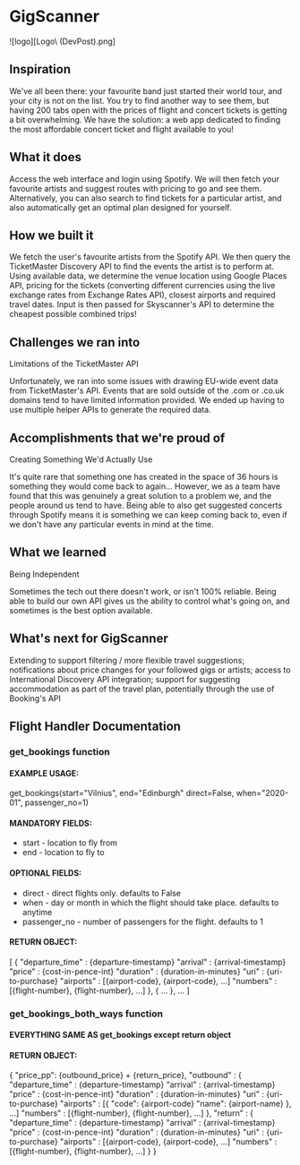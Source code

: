 # GigScanner
![logo][Logo\ (DevPost).png]

## Inspiration
We've all been there: your favourite band just started their world tour, and your city is not on the list. You try to find another way to see them, but having 200 tabs open with the prices of flight and concert tickets is getting a bit overwhelming. We have the solution: a web app dedicated to finding the most affordable concert ticket and flight available to you!

## What it does
Access the web interface and login using Spotify. We will then fetch your favourite artists and suggest routes with pricing to go and see them. Alternatively, you can also search to find tickets for a particular artist, and also automatically get an optimal plan designed for yourself.

## How we built it
We fetch the user's favourite artists from the Spotify API. We then query the TicketMaster Discovery API to find the events the artist is to perform at. Using available data, we determine the venue location using Google Places API, pricing for the tickets (converting different currencies using the live exchange rates from Exchange Rates API), closest airports and required travel dates. Input is then passed for Skyscanner's API to determine the cheapest possible combined trips!

## Challenges we ran into
Limitations of the TicketMaster API

Unfortunately, we ran into some issues with drawing EU-wide event data from TicketMaster's API. Events that are sold outside of the .com or .co.uk domains tend to have limited information provided. We ended up having to use multiple helper APIs to generate the required data.

## Accomplishments that we're proud of
Creating Something We'd Actually Use

It's quite rare that something one has created in the space of 36 hours is something they would come back to again... However, we as a team have found that this was genuinely a great solution to a problem we, and the people around us tend to have. Being able to also get suggested concerts through Spotify means it is something we can keep coming back to, even if we don't have any particular events in mind at the time.

## What we learned
Being Independent

Sometimes the tech out there doesn't work, or isn't 100% reliable. Being able to build our own API gives us the ability to control what's going on, and sometimes is the best option available.

## What's next for GigScanner
Extending to support filtering / more flexible travel suggestions; notifications about price changes for your followed gigs or artists; access to International Discovery API integration; support for suggesting accommodation as part of the travel plan, potentially through the use of Booking's API




## Flight Handler Documentation


### get_bookings function
#### EXAMPLE USAGE:
get_bookings(start="Vilnius", end="Edinburgh" direct=False, when="2020-01", passenger_no=1)
#### MANDATORY FIELDS:
*  start - location to fly from
*  end - location to fly to
#### OPTIONAL FIELDS:
*  direct - direct flights only. defaults to False
*  when - day or month in which the flight should take place. defaults to anytime
* passenger_no - number of passengers for the flight. defaults to 1
#### RETURN OBJECT:
[
    {
        "departure_time" : {departure-timestamp}
        "arrival" : {arrival-timestamp}
        "price" : {cost-in-pence-int}
        "duration" : {duration-in-minutes}
        "uri" : {uri-to-purchase}
        "airports" : [{airport-code}, {airport-code}, ...]
        "numbers" : [{flight-number}, {flight-number}, ...]
    },
    { 
        ...
    },
    ...
]

### get_bookings_both_ways function
#### EVERYTHING SAME AS get_bookings except return object
#### RETURN OBJECT:
{
        "price_pp": {outbound_price} + {return_price},
        "outbound" : {
            "departure_time" : {departure-timestamp}
            "arrival" : {arrival-timestamp}
            "price" : {cost-in-pence-int}
            "duration" : {duration-in-minutes}
            "uri" : {uri-to-purchase}
            "airports" : [{
                "code": {airport-code}
                "name": {airport-name}
            }, ...]
            "numbers" : [{flight-number}, {flight-number}, ...]
        },
        "return" : {
            "departure_time" : {departure-timestamp}
            "arrival" : {arrival-timestamp}
            "price" : {cost-in-pence-int}
            "duration" : {duration-in-minutes}
            "uri" : {uri-to-purchase}
            "airports" : [{airport-code}, {airport-code}, ...]
            "numbers" : [{flight-number}, {flight-number}, ...]
        }
}
